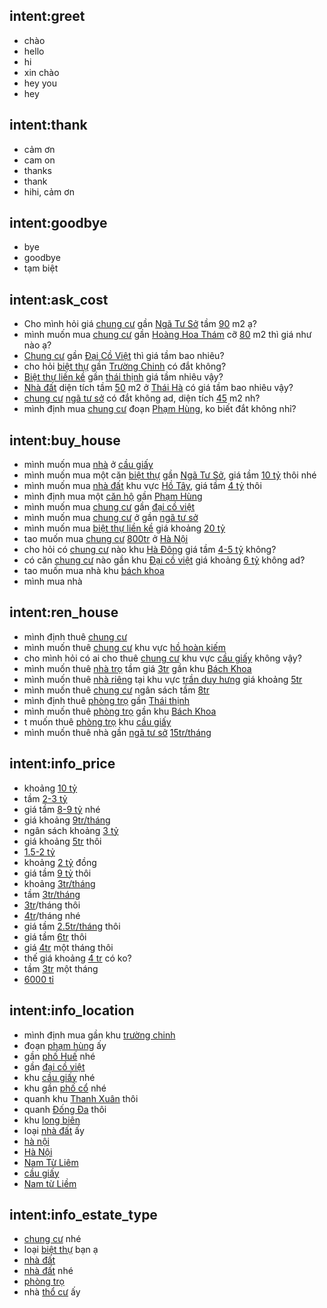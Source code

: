 ## intent:greet
- chào
- hello
- hi
- xin chào
- hey you
- hey

## intent:thank
- cảm ơn
- cam on
- thanks
- thank
- hihi, cảm ơn

## intent:goodbye
- bye
- goodbye
- tạm biệt

## intent:ask_cost
- Cho mình hỏi giá [chung cư](estate_type) gần [Ngã Tư Sở](address) tầm [90](area) m2 ạ?
- mình muốn mua [chung cư](estate_type) gần [Hoàng Hoa Thám](address) cỡ [80](area) m2 thì giá như nào ạ?
- [Chung cư](estate_type) gần [Đại Cồ Việt](address) thì giá tầm bao nhiêu?
- cho hỏi [biệt thự](estate_type) gần [Trường Chinh](address) có đắt không?
- [Biệt thự liền kề](estate_type) gần [thái thịnh](address) giá tầm nhiêu vậy?
- [Nhà đất](estate_type) diện tích tầm [50](area) m2 ở [Thái Hà](address) có giá tầm bao nhiêu vậy?
- [chung cư](estate_type) [ngã tư sở](address) có đắt không ad, diện tích [45](area) m2 nh?
- mình định mua [chung cư](estate_type) đoạn [Phạm Hùng](address), ko biết đắt không nhỉ?

## intent:buy_house
- mình muốn mua [nhà](estate_type) ở [cầu giấy](address)
- mình muốn mua một căn [biệt thự](estate_type) gần [Ngã Tư Sở](address), giá tầm [10 tỷ](cost) thôi nhé
- mình muốn mua [nhà đất](estate_type) khu vực [Hồ Tây](address), giá tầm [4 tỷ](cost) thôi
- mình định mua một [căn hộ](estate_type) gần [Phạm Hùng](address)
- mình muốn mua [chung cư](estate_type) gần [đại cồ việt](address)
- mình muốn mua [chung cư](estate_type) ở gần [ngã tư sở](address)
- mình muốn mua [biệt thự liền kề](estate_type) giá khoảng [20 tỷ](cost)
- tao muốn mua [chung cư](estate_type) [800tr](cost) ở [Hà Nội](address)
- cho hỏi có [chung cư](estate_type) nào khu [Hà Đông](address) giá tầm [4-5 tỷ](cost) không?
- có căn [chung cư](estate_type) nào gần khu [Đại cồ việt](address) giá khoảng [6 tỷ](cost) không ad?
- tao muốn mua nhà khu [bách khoa](estate_type)
- mình mua nhà

## intent:ren_house
- mình định thuê [chung cư](estate_type)
- mình muốn thuê [chung cư](estate_type) khu vực [hồ hoàn kiếm](address)
- cho mình hỏi có ai cho thuê [chung cư](estate_type) khu vực [cầu giấy](address) không vậy?
- mình muốn thuê [nhà trọ](estate_type) tầm giá [3tr](cost) gần khu [Bách Khoa](address)
- mình muốn thuê [nhà riêng](estate_type) tại khu vực [trần duy hưng](address) giá khoảng [5tr](cost)
- mình muốn thuê [chung cư](estate_type) ngân sách tầm [8tr](cost)
- mình định thuê [phòng trọ](estate_type) gần [Thái thịnh](address)
- mình muốn thuê [phòng trọ](estate_type) gần khu [Bách Khoa](address)
- t muốn thuê [phòng trọ](estate_type) khu [cầu giấy](address)
- mình muốn thuê nhà gần [ngã tư sở](address) [15tr/tháng](cost)

## intent:info_price
- khoảng [10 tỷ](cost)
- tầm [2-3 tỷ](cost)
- giá tầm [8-9 tỷ](cost) nhé
- giá khoảng [9tr/tháng](cost)
- ngân sách khoảng [3 tỷ](cost)
- giá khoảng [5tr](cost) thôi
- [1.5-2 tỷ](cost)
- khoảng [2 tỷ](cost) đồng
- giá tầm [9 tỷ](cost) thôi
- khoảng [3tr/tháng](cost)
- tầm [3tr/tháng](cost)
- [3tr](cost)/tháng thôi
- [4tr](cost)/tháng nhé
- giá tầm [2.5tr/tháng](cost) thôi
- giá tầm [6tr](cost) thôi
- giá [4tr](cost) một tháng thôi
- thế giá khoảng [4 tr](cost) có ko?
- tầm [3tr](cost) một tháng
- [6000 tỉ](cost)

## intent:info_location
- mình định mua gần khu [trường chinh](address)
- đoạn [phạm hùng](address) ấy
- gần [phố Huế](address) nhé
- gần [đại cồ việt](address)
- khu [cầu giấy](address) nhé
- khu gần [phố cổ](address) nhé
- quanh khu [Thanh Xuân](address) thôi
- quanh [Đống Đa](address) thôi
- khu [long biên](address)
- loại [nhà đất](estate_type) ấy
- [hà nội](address)
- [Hà Nội](address)
- [Nam Từ Liêm](address)
- [cầu giấy](address)
- [Nam từ Liềm](address)

## intent:info_estate_type
- [chung cư](estate_type) nhé
- loại [biệt thự](estate_type) bạn ạ
- [nhà đất](estate_type)
- [nhà đất](estate_type) nhé
- [phòng trọ](estate_type)
- nhà [thổ cư](estate_type) ấy
